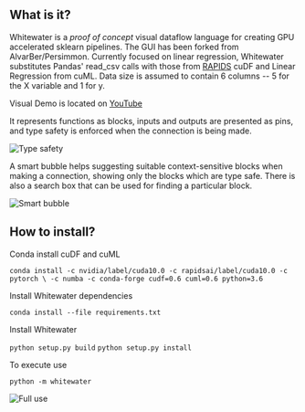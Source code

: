 What is it?
-----------
Whitewater is a *proof of concept* visual dataflow language for creating GPU accelerated sklearn pipelines. The GUI has been forked from AlvarBer/Persimmon. Currently focused on linear regression, Whitewater substitutes Pandas' read_csv calls with those from [RAPIDS](https://rapids.ai/) cuDF and Linear Regression from cuML. Data size is assumed to contain 6 columns -- 5 for the X variable and 1 for y.

Visual Demo is located on [YouTube](https://www.youtube.com/watch?v=nqKDqTUqPKA&feature=youtu.be)

It represents functions as blocks, inputs and outputs are presented as pins,
and type safety is enforced when the connection is being made.

![Type safety](docs/images/type_safety.gif)

A smart bubble helps suggesting suitable context-sensitive blocks when making
a connection, showing only the blocks which are type safe.
There is also a search box that can be used for finding a particular block.

![Smart bubble](docs/images/smubble.gif)


How to install?
---------------
Conda install cuDF and cuML

`conda install -c nvidia/label/cuda10.0 -c rapidsai/label/cuda10.0 -c pytorch \
    -c numba -c conda-forge cudf=0.6 cuml=0.6 python=3.6`
    
Install Whitewater dependencies

`conda install --file requirements.txt`

Install Whitewater

`python setup.py build`
`python setup.py install`

To execute use

`python -m whitewater`

![Full use](docs/images/full_use.gif)


[releases page]: https://github.com/AlvarBer/Whitewater/releases
